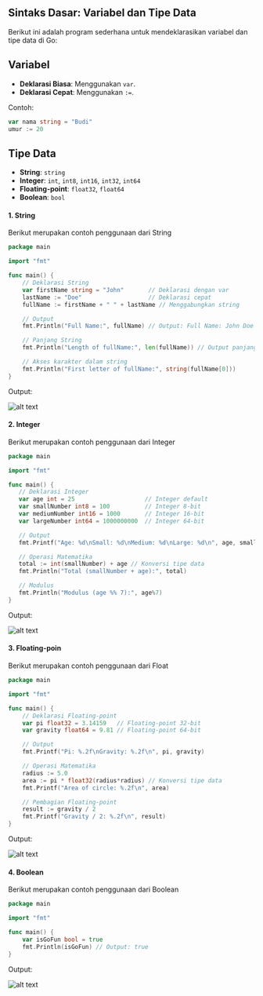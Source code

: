 ## Sintaks Dasar: Variabel dan Tipe Data

Berikut ini adalah program sederhana untuk mendeklarasikan variabel dan tipe data di Go:

## Variabel
- **Deklarasi Biasa**: Menggunakan `var`.
- **Deklarasi Cepat**: Menggunakan `:=`.

Contoh:
```go
var nama string = "Budi"
umur := 20
```
## Tipe Data 
- **String**: `string`
- **Integer**: `int`, `int8`, `int16`, `int32`, `int64`
- **Floating-point**: `float32`, `float64`
- **Boolean**: `bool`

#### 1. String
Berikut merupakan contoh penggunaan dari String
```go
package main

import "fmt"

func main() {
    // Deklarasi String
    var firstName string = "John"       // Deklarasi dengan var
    lastName := "Doe"                   // Deklarasi cepat
    fullName := firstName + " " + lastName // Menggabungkan string

    // Output
    fmt.Println("Full Name:", fullName) // Output: Full Name: John Doe

    // Panjang String
    fmt.Println("Length of fullName:", len(fullName)) // Output panjang string

    // Akses karakter dalam string
    fmt.Println("First letter of fullName:", string(fullName[0]))
}
```
 Output:
 
![alt text](https://github.com/ghaidafasya24/img/blob/main/penggunaan%20string.png?raw=true)

#### 2. Integer
Berikut merupakan contoh penggunaan dari Integer
 ```go
package main

import "fmt"

func main() {
    // Deklarasi Integer
    var age int = 25                    // Integer default
    var smallNumber int8 = 100          // Integer 8-bit
    var mediumNumber int16 = 1000       // Integer 16-bit
    var largeNumber int64 = 1000000000  // Integer 64-bit

    // Output
    fmt.Printf("Age: %d\nSmall: %d\nMedium: %d\nLarge: %d\n", age, smallNumber, mediumNumber, largeNumber)

    // Operasi Matematika
    total := int(smallNumber) + age // Konversi tipe data
    fmt.Println("Total (smallNumber + age):", total)

    // Modulus
    fmt.Println("Modulus (age %% 7):", age%7)
}
```
 Output:
 
![alt text](https://github.com/ghaidafasya24/img/blob/main/penggunaan_int.png?raw=true)

#### 3. Floating-poin
Berikut merupakan contoh penggunaan dari Float
```go
package main

import "fmt"

func main() {
    // Deklarasi Floating-point
    var pi float32 = 3.14159   // Floating-point 32-bit
    var gravity float64 = 9.81 // Floating-point 64-bit

    // Output
    fmt.Printf("Pi: %.2f\nGravity: %.2f\n", pi, gravity)

    // Operasi Matematika
    radius := 5.0
    area := pi * float32(radius*radius) // Konversi tipe data
    fmt.Printf("Area of circle: %.2f\n", area)

    // Pembagian Floating-point
    result := gravity / 2
    fmt.Printf("Gravity / 2: %.2f\n", result)
}
```
Output:

![alt text](https://github.com/ghaidafasya24/img/blob/main/penggunaan%20float.png?raw=true)

#### 4. Boolean
Berikut merupakan contoh penggunaan dari Boolean
```go
package main

import "fmt"

func main() {
    var isGoFun bool = true
    fmt.Println(isGoFun) // Output: true
}
```
Output:
 
![alt text](https://github.com/ghaidafasya24/img/blob/main/penggunaan%20bool.png?raw=true)
